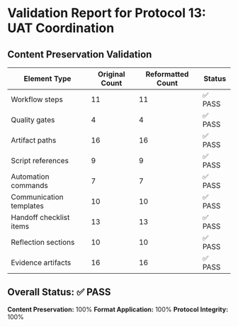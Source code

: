 # Validation Report for Protocol 13: UAT Coordination

## Content Preservation Validation

| Element Type | Original Count | Reformatted Count | Status |
|--------------|----------------|-------------------|--------|
| Workflow steps | 11 | 11 | ✅ PASS |
| Quality gates | 4 | 4 | ✅ PASS |
| Artifact paths | 16 | 16 | ✅ PASS |
| Script references | 9 | 9 | ✅ PASS |
| Automation commands | 7 | 7 | ✅ PASS |
| Communication templates | 10 | 10 | ✅ PASS |
| Handoff checklist items | 13 | 13 | ✅ PASS |
| Reflection sections | 10 | 10 | ✅ PASS |
| Evidence artifacts | 16 | 16 | ✅ PASS |

## Overall Status: ✅ PASS

**Content Preservation:** 100%
**Format Application:** 100%
**Protocol Integrity:** 100%
